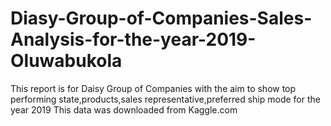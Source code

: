 # Diasy-Group-of-Companies-Sales-Analysis-for-the-year-2019-Oluwabukola
This report is for Daisy Group of Companies with the aim to show top performing state,products,sales representative,preferred ship mode for the year 2019 This data was downloaded from Kaggle.com
